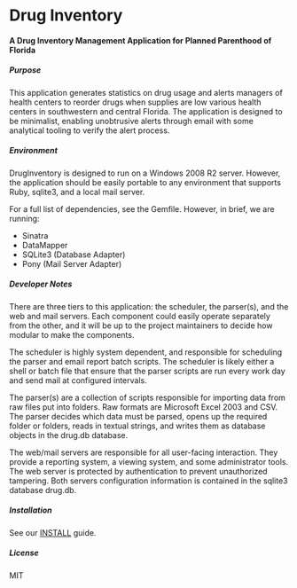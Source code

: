 Drug Inventory
==================================

#### A Drug Inventory Management Application for Planned Parenthood of Florida

##### Purpose

This application generates statistics on drug usage and alerts managers
of health centers to reorder drugs when supplies are low various health
centers in southwestern and central Florida.  The application is designed
to be minimalist, enabling unobtrusive alerts through email with some
analytical tooling to verify the alert process.

##### Environment

DrugInventory is designed to run on a Windows 2008 R2 server.  However,
the application should be easily portable to any environment that supports
Ruby, sqlite3, and a local mail server.

For a full list of dependencies, see the Gemfile.  However, in brief,
we are running:
 - Sinatra
 - DataMapper
 - SQLite3 (Database Adapter)
 - Pony (Mail Server Adapter)

##### Developer Notes

There are three tiers to this application: the scheduler, the parser(s), and
the web and mail servers.  Each component could easily operate separately from
the other, and it will be up to the project maintainers to decide how modular
to make the components.

The scheduler is highly system dependent, and responsible for scheduling the
parser and email report batch scripts.  The scheduler is likely either a shell
or batch file that ensure that the parser scripts are run every work day and
send mail at configured intervals.

The parser(s) are a collection of scripts responsible for importing data from
raw files put into folders.  Raw formats are Microsoft Excel 2003 and CSV.  The
parser decides which data must be parsed, opens up the required folder or folders,
reads in textual strings, and writes them as database objects in the drug.db
database.

The web/mail servers are responsible for all user-facing interaction.  They
provide a reporting system, a viewing system, and some administrator tools.
The web server is protected by authentication to prevent unauthorized tampering.
Both servers configuration information is contained in the sqlite3 database
drug.db.


##### Installation

See our [INSTALL](./INSTALL.md) guide.

##### License

MIT
